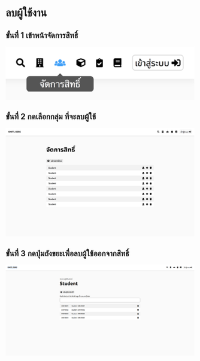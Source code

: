 # ลบผู้ใช้งาน
## ขั้นที่ 1 เข้าหน้าจัดการสิทธิ์
![](../../img/navigation-bar/permission-button.png)

## ขั้นที่ 2 กดเลือกกลุ่ม ที่จะลบผู้ใช้
![](../../img/manage-role-permission/overall.png)

## ขั้นที่ 3 กดปุ่มถังขยะเพื่อลบผู้ใช้ออกจากสิทธิ์
![](../../img/manage-role-permission/user-group.png)


